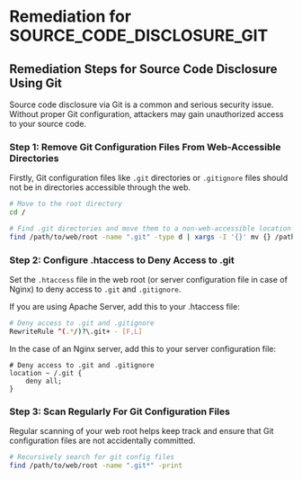 # Remediation for SOURCE_CODE_DISCLOSURE_GIT

## Remediation Steps for Source Code Disclosure Using Git

Source code disclosure via Git is a common and serious security issue. Without proper Git configuration, attackers may gain unauthorized access to your source code.

### Step 1: Remove Git Configuration Files From Web-Accessible Directories

Firstly, Git configuration files like `.git` directories or `.gitignore` files should not be in directories accessible through the web.

```bash
# Move to the root directory
cd /

# Find .git directories and move them to a non-web-accessible location
find /path/to/web/root -name ".git" -type d | xargs -I '{}' mv {} /path/to/safe/location
```

### Step 2: Configure .htaccess to Deny Access to .git

Set the `.htaccess` file in the web root (or server configuration file in case of Nginx) to deny access to `.git` and `.gitignore`.

If you are using Apache Server, add this to your .htaccess file:

```bash
# Deny access to .git and .gitignore
RewriteRule ^(.*/)?\.git+ - [F,L]
```

In the case of an Nginx server, add this to your server configuration file:

```nginx
# Deny access to .git and .gitignore
location ~ /.git {
    deny all;
}
```

### Step 3: Scan Regularly For Git Configuration Files

Regular scanning of your web root helps keep track and ensure that Git configuration files are not accidentally committed.

```bash
# Recursively search for git config files
find /path/to/web/root -name ".git*" -print
```